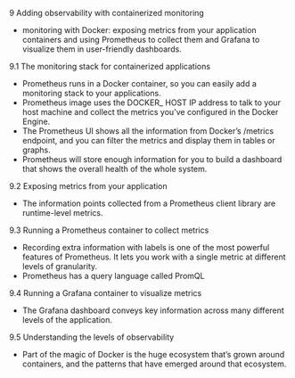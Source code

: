 9 Adding observability with containerized monitoring
  - monitoring with Docker: exposing metrics from your application containers and using Prometheus to collect them and Grafana to visualize them in user-friendly dashboards.

9.1 The monitoring stack for containerized applications
  - Prometheus runs in a Docker container, so you can easily add a monitoring stack to your applications.
  - Prometheus image uses the DOCKER_ HOST IP address to talk to your host machine and collect the metrics you’ve configured in the Docker Engine.
  - The Prometheus UI shows all the information from Docker’s /metrics endpoint, and you can filter the metrics and display them in tables or graphs.
  - Prometheus will store enough information for you to build a dashboard that shows the overall health of the whole system.

9.2 Exposing metrics from your application
  - The information points collected from a Prometheus client library are runtime-level metrics.

9.3 Running a Prometheus container to collect metrics
  - Recording extra information with labels is one of the most powerful features of Prometheus. It lets you work with a single metric at different levels of granularity.
  - Prometheus has a query language called PromQL

9.4 Running a Grafana container to visualize metrics
  - The Grafana dashboard conveys key information across many different levels of the application.

9.5 Understanding the levels of observability
  - Part of the magic of Docker is the huge ecosystem that’s grown around containers, and the patterns that have emerged around that ecosystem.
